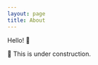 ```yaml
---
layout: page
title: About
---
```


<p class="message">
  Hello! 👋
</p>

🚧 This is under construction.
